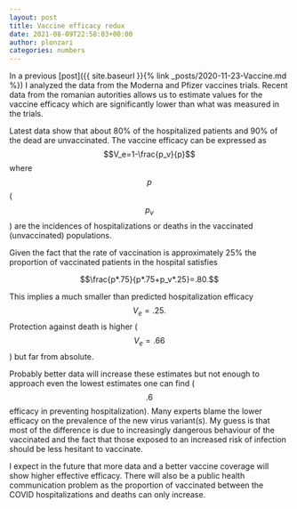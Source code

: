 ```yaml
---
layout: post
title: Vaccine efficacy redux
date: 2021-08-09T22:58:03+00:00
author: plonzari
categories: numbers
---
```

In a previous [post]({{ site.baseurl }}{% link _posts/2020-11-23-Vaccine.md %})
I analyzed the data from the Moderna and Pfizer vaccines trials. Recent data from the romanian 
autorities allows us to estimate values for the vaccine efficacy which are significantly lower 
than what was measured in the trials.

Latest data show that about 80% of the hospitalized patients and 90% of the dead are unvaccinated.
The vaccine efficacy can be expressed as $$V_e=1-\frac{p_v}{p}$$ where $$p$$ ($$p_v$$)
are the incidences of hospitalizations or deaths in the vaccinated (unvaccinated) populations.


Given the fact that the rate of vaccination is approximately 25% 
the proportion of vaccinated patients in the hospital satisfies

$$\frac{p*.75}{p*.75+p_v*.25}=.80.$$

This implies a much smaller than predicted hospitalization efficacy $$V_e=.25.$$ Protection against 
death is higher ($$V_e=.66$$) but far from absolute. 

Probably better data will increase these estimates but not enough to approach even the lowest 
estimates one can find ($$.6$$ efficacy in preventing hospitalization). Many experts blame the 
lower efficacy on the prevalence of
the new virus variant(s). My guess is that most of the difference is due to increasingly dangerous 
behaviour of the vaccinated and the fact that those exposed to an increased risk of infection 
should be less hesitant to vaccinate. 

I expect in the future that more data and a better vaccine coverage will show higher effective 
efficacy. There will also be a public health communication problem as the proportion of 
vaccinated between the COVID hospitalizations and deaths can only increase.

